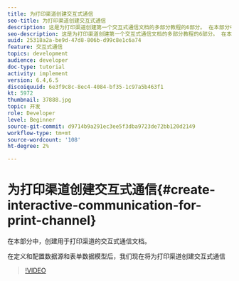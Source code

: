 ```yaml
---
title: 为打印渠道创建交互式通信
seo-title: 为打印渠道创建交互式通信
description: 这是为打印渠道创建第一个交互式通信文档的多部分教程的6部分。 在本部分中，创建用于打印渠道的交互式通信文档。
seo-description: 这是为打印渠道创建第一个交互式通信文档的多部分教程的6部分。 在本部分中，创建用于打印渠道的交互式通信文档。
uuid: 25318a2a-be9d-47d8-806b-d99c8e1c6a74
feature: 交互式通信
topics: development
audience: developer
doc-type: tutorial
activity: implement
version: 6.4,6.5
discoiquuid: 6e3f9c8c-8ec4-4084-bf35-1c97a5b463f1
kt: 5972
thumbnail: 37888.jpg
topic: 开发
role: Developer
level: Beginner
source-git-commit: d9714b9a291ec3ee5f3dba9723de72bb120d2149
workflow-type: tm+mt
source-wordcount: '108'
ht-degree: 2%

---
```



# 为打印渠道创建交互式通信{#create-interactive-communication-for-print-channel}

在本部分中，创建用于打印渠道的交互式通信文档。

在定义和配置数据源和表单数据模型后，我们现在将为打印渠道创建交互式通信

>[!VIDEO](https://video.tv.adobe.com/v/37888/?quality=9)
